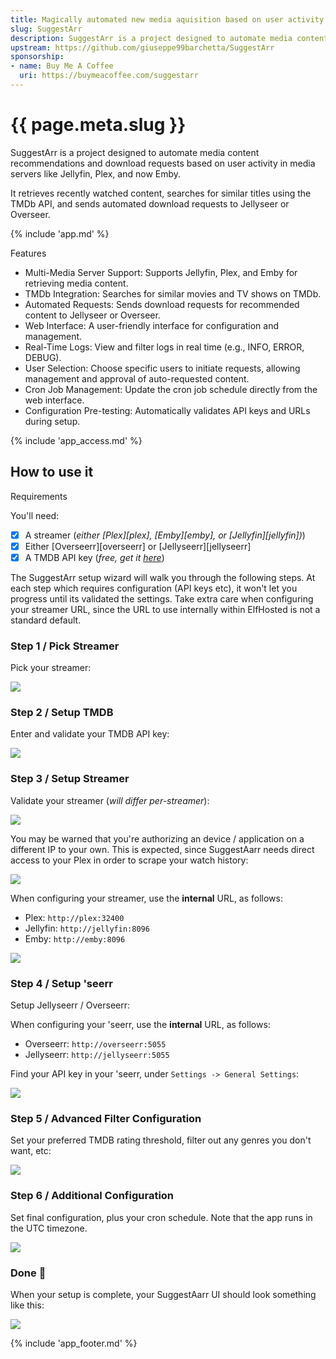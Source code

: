 ```yaml
---
title: Magically automated new media aquisition based on user activity
slug: SuggestArr
description: SuggestArr is a project designed to automate media content recommendations and download requests based on user activity in media servers like Jellyfin, Plex, and now Emby.
upstream: https://github.com/giuseppe99barchetta/SuggestArr
sponsorship: 
- name: Buy Me A Coffee
  uri: https://buymeacoffee.com/suggestarr
---
```


# {{ page.meta.slug }}

SuggestArr is a project designed to automate media content recommendations and download requests based on user activity in media servers like Jellyfin, Plex, and now Emby. 

It retrieves recently watched content, searches for similar titles using the TMDb API, and sends automated download requests to Jellyseer or Overseer.

{% include 'app.md' %}

Features

* Multi-Media Server Support: Supports Jellyfin, Plex, and Emby for retrieving media content.
* TMDb Integration: Searches for similar movies and TV shows on TMDb.
* Automated Requests: Sends download requests for recommended content to Jellyseer or Overseer.
* Web Interface: A user-friendly interface for configuration and management.
* Real-Time Logs: View and filter logs in real time (e.g., INFO, ERROR, DEBUG).
* User Selection: Choose specific users to initiate requests, allowing management and approval of auto-requested content.
* Cron Job Management: Update the cron job schedule directly from the web interface.
* Configuration Pre-testing: Automatically validates API keys and URLs during setup.

{% include 'app_access.md' %}

## How to use it

Requirements

You'll need:

* [x] A streamer (*either [Plex][plex], [Emby][emby], or [Jellyfin][jellyfin])*)
* [x] Either [Overseerr][overseerr] or [Jellyseerr][jellyseerr]
* [x] A TMDB API key (*free, get it [here](https://www.themoviedb.org/)*) 

The SuggestArr setup wizard will walk you through the following steps. At each step which requires configuration (API keys etc), it won't let you progress until its validated the settings. Take extra care when configuring your streamer URL, since the URL to use internally within ElfHosted is not a standard default.

### Step 1 / Pick Streamer

Pick your streamer:

![](/images/suggestarr-setup-choose-streamer.png)

### Step 2 / Setup TMDB

Enter and validate your TMDB API key:

![](/images/suggestarr-setup-tmdb-api.png)


### Step 3 / Setup Streamer

Validate your streamer (*will differ per-streamer*):

![](/images/suggestarr-setup-login-plex.png)

You may be warned that you're authorizing an device / application on a different IP to your own. This is expected, since SuggestAarr needs direct access to your Plex in order to scrape your watch history:

![](/images/suggestarr-setup-login-plex-2.png)

When configuring your streamer, use the **internal** URL, as follows:

* Plex: `http://plex:32400`
* Jellyfin: `http://jellyfin:8096`
* Emby: `http://emby:8096`

![](/images/suggestarr-setup-plex-1.png)

### Step 4 / Setup 'seerr

Setup Jellyseerr / Overseerr:

When configuring your 'seerr, use the **internal** URL, as follows:

* Overseerr: `http://overseerr:5055`
* Jellyseerr: `http://jellyseerr:5055`

Find your API key in your 'seerr, under `Settings -> General Settings`:

![](/images/suggestarr-setup-overseerr-1.png)

### Step 5 / Advanced Filter Configuration

Set your preferred TMDB rating threshold, filter out any genres you don't want, etc:

![](/images/suggestarr-setup-filter-configuration.png)

### Step 6 / Additional Configuration

Set final configuration, plus your cron schedule. Note that the app runs in the UTC timezone.

![](/images/suggestarr-setup-additional-configuration.png)

### Done 🎉

When your setup is complete, your SuggestAarr UI should look something like this:

![](/images/suggestarr-setup-done.png)

{% include 'app_footer.md' %}
